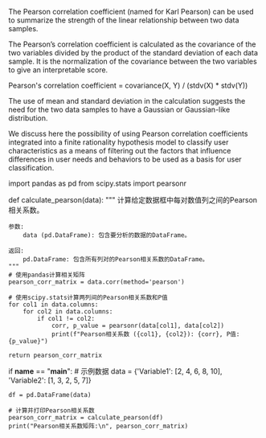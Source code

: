 The Pearson correlation coefficient (named for Karl Pearson) can be used to summarize the strength of the linear relationship between two data samples.

The Pearson’s correlation coefficient is calculated as the covariance of the two variables divided by the product of the standard deviation of each data sample. It is the normalization of the covariance between the two variables to give an interpretable score.

Pearson's correlation coefficient = covariance(X, Y) / (stdv(X) * stdv(Y))

The use of mean and standard deviation in the calculation suggests the need for the two data samples to have a Gaussian or Gaussian-like distribution.

We discuss here the possibility of using Pearson correlation coefficients integrated into a finite rationality hypothesis model to classify user characteristics as a means of filtering out the factors that influence differences in user needs and behaviors to be used as a basis for user classification.



import pandas as pd
from scipy.stats import pearsonr

def calculate_pearson(data):
    """
    计算给定数据框中每对数值列之间的Pearson相关系数。
    
    参数:
        data (pd.DataFrame): 包含要分析的数据的DataFrame。
        
    返回:
        pd.DataFrame: 包含所有列对的Pearson相关系数的DataFrame。
    """
    # 使用pandas计算相关矩阵
    pearson_corr_matrix = data.corr(method='pearson')
    
    # 使用scipy.stats计算两列间的Pearson相关系数和P值
    for col1 in data.columns:
        for col2 in data.columns:
            if col1 != col2:
                corr, p_value = pearsonr(data[col1], data[col2])
                print(f"Pearson相关系数 ({col1}, {col2}): {corr}, P值: {p_value}")
    
    return pearson_corr_matrix

if __name__ == "__main__":
    # 示例数据
    data = {'Variable1': [2, 4, 6, 8, 10],
            'Variable2': [1, 3, 2, 5, 7]}
    
    df = pd.DataFrame(data)
    
    # 计算并打印Pearson相关系数
    pearson_corr_matrix = calculate_pearson(df)
    print("Pearson相关系数矩阵:\n", pearson_corr_matrix)
